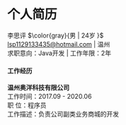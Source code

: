 # 个人简历
李思评 $\color{gray}{男 | 24岁 }$  
lsp1129133435@hotmail.com | 温州  
求职意向：Java开发 | 工作年限：2年  
#### 工作经历  
**温州奥洋科技有限公司**  
工作时间：2017.09 - 2020.06  
职 位：程序员  
工作描述：负责公司副类业务商城的开发
